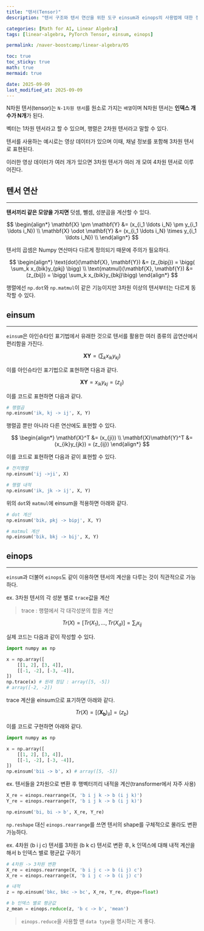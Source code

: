 ```yaml
---
title: "텐서(Tensor)"
description: "텐서 구조와 텐서 연산을 위한 도구 einsum과 einops의 사용법에 대한 정리 포스트입니다."

categories: [Math for AI, Linear Algebra]
tags: [linear-algebra, PyTorch Tensor, einsum, einops]

permalink: /naver-boostcamp/linear-algebra/05

toc: true
toc_sticky: true
math: true
mermaid: true

date: 2025-09-09
last_modified_at: 2025-09-09
---
```


N차원 텐서(tensor)는 `N-1차원 텐서`를 원소로 가지는 `배열`이며 N차원 텐서는 **인덱스 개수가 N개**가 된다.

벡터는 1차원 텐서라고 할 수 있으며, 행렬은 2차원 텐서라고 말할 수 있다.

텐서를 사용하는 예시로는 영상 데이터가 있으며 이때, 채널 정보를 포함해 3차원 텐서로 표현된다.

이러한 영상 데이터가 여러 개가 있으면 3차원 텐서가 여러 개 모여 4차원 텐서로 이루어진다.

## 텐서 연산
-------

**텐서끼리 같은 모양을 가지면** 덧셈, 뺄셈, 성분곱을 계산할 수 있다.

$$
\begin{align*}
\mathbf{X} \pm \mathbf{Y} &= (x_{i_1 \ldots i_N} \pm y_{i_1 \ldots i_N}) \\
\mathbf{X} \odot \mathbf{Y} &= (x_{i_1 \ldots i_N} \times y_{i_1 \ldots i_N}) \\
\end{align*}
$$

텐서의 곱셈은 Numpy 연산마다 다르게 정의되기 때문에 주의가 필요하다.

$$
\begin{align*}
\text{dot}(\mathbf{X}, \mathbf{Y}) &= (z_{bipj}) = \bigg( \sum_k x_{bik}y_{pkj} \bigg) \\
\text{matmul}(\mathbf{X}, \mathbf{Y}) &= (z_{bij}) = \bigg( \sum_k x_{bik}y_{bkj}\bigg)
\end{align*}
$$

행렬에선 `np.dot`와 `np.matmul`이 같은 기능이지만 3차원 이상의 텐서부터는 다르게 동작할 수 있다.

## einsum 
-----------

`einsum`은 아인슈타인 표기법에서 유래한 것으로 텐서를 활용한 여러 종류의 곱연산에서 편리함을 가진다.

$$
\mathbf{X}\mathbf{Y} = \bigg( \sum_k x_{ik}y_{kj}\bigg)
$$

이를 아인슈타인 표기법으로 표현하면 다음과 같다.

$$
\mathbf{X}\mathbf{Y} = x_{ik}y_{kj} = (z_{ij})
$$

이를 코드로 표현하면 다음과 같다.

```python
# 행렬곱
np.einsum('ik, kj -> ij', X, Y)
```

행렬곱 뿐만 아니라 다른 연산에도 표현할 수 있다.

$$
\begin{align*}
\mathbf{X}^T &= (x_{ji}) \\
\mathbf{X}\mathbf{Y}^T &= (x_{ik}y_{jk}) = (z_{ij})
\end{align*}
$$

이를 코드로 표현하면 다음과 같이 표현할 수 있다.

```python
# 전치행렬
np.einsum('ij ->ji', X)

# 행렬 내적
np.einsum('ik, jk -> ij', X, Y)
```

위의 `dot`와 `matmul`에 einsum을 적용하면 아래와 같다.

```python
# dot 계산
np.einsum('bik, pkj -> bipj', X, Y)

# matmul 계산
np.einsum('bik, bkj -> bij', X, Y)
```

## einops
------------

`einsum`과 더불어 `einops`도 같이 이용하면 텐서의 계산을 다루는 것이 직관적으로 가능하다.

ex. 3차원 텐서의 각 성분 별로 `trace`값을 계산

> trace : 행렬에서 각 대각성분의 합을 계산

$$
Tr(X) = [Tr(X_1), \ldots, Tr(X_d)] = \sum_i x_{ij}
$$

실제 코드는 다음과 같이 작성할 수 있다.

```python
import numpy as np

x = np.array([
    [[1, 2], [3, 4]],
    [[-1, -2], [-3, -4]],
])
np.trace(x) # 원래 정답 : array([5, -5])
# array([-2, -2]) 
```

trace 계산을 einsum으로 표기하면 아래와 같다.

$$
Tr(X) = [(\mathbf{X_b})_{ii}] = (z_b)
$$

이를 코드로 구현하면 아래와 같다.

```python
import numpy as np

x = np.array([
    [[1, 2], [3, 4]],
    [[-1, -2], [-3, -4]],
])
np.einsum('bii -> b', x) # array([5, -5])
```

ex. 텐서들을 2차원으로 변환 후 행벡터끼리 내적을 계산(transformer에서 자주 사용)

```python
X_re = einops.rearrange(X, 'b i j k -> b (i j k)')
Y_re = einops.rearrange(Y, 'b i j k -> b (i j k)')

np.einsum('bi, bi -> b', X_re, Y_re)
```
`np.reshape` 대신 `einops.rearrange`를 쓰면 텐서의 shape를 구체적으로 몰라도 변환 가능하다.

ex. 4차원 (b i j c) 텐서를 3차원 (b k c) 텐서로 변환 후, k 인덱스에 대해 내적 계산을 해서 b 인덱스 별로 평균값 구하기

```python
# 4차원 -> 3차원 변환
X_re = einops.rearrange(X, 'b i j c -> b (i j) c')
X_re = einops.rearrange(X, 'b i j c -> b (i j) c')

# 내적
z = np.einsum('bkc, bkc -> bc', X_re, Y_re, dtype=float)

# b 인덱스 별로 평균값
z_mean = einops.reduce(z, 'b c -> b', 'mean')
```

> `einops.reduce`을 사용할 땐 `data type`을 명시하는 게 좋다.

